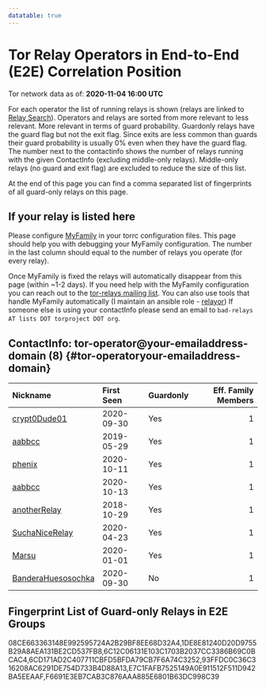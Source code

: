 ```yaml
---
datatable: true
---
```



# Tor Relay Operators in End-to-End (E2E) Correlation Position

Tor network data as of: **2020-11-04 16:00 UTC**

For each operator the list of running relays is shown (relays are linked to [Relay Search](https://metrics.torproject.org/rs.html)).
Operators and relays are sorted from more relevant to less relevant. More relevant in terms of guard probability.
Guardonly relays have the guard flag but not the exit flag.
Since exits are less common than guards their guard probability is usually 0% even when they have the guard flag.
The number next to the contactinfo shows the number of relays running with the given ContactInfo (excluding middle-only relays).
Middle-only relays (no guard and exit flag) are excluded to reduce the size of this list.

At the end of this page you can find a comma separated list of fingerprints of all guard-only relays on this page.

## If your relay is listed here
Please configure [MyFamily](https://www.torproject.org/docs/tor-manual.html.en#MyFamily) in your torrc configuration files.
This page should help you with debugging your MyFamily configuration. The number in the last column should equal to the number of
relays you operate (for every relay).

Once MyFamily is fixed the relays will automatically disappear from this page (within ~1-2 days).
If you need help with the MyFamily configuration you can reach out to the
[tor-relays mailing list](https://lists.torproject.org/cgi-bin/mailman/listinfo/tor-relays).
You can also use tools that handle MyFamily automatically (I maintain an ansible role - 
[relayor](https://medium.com/@nusenu/deploying-tor-relays-with-ansible-6612593fa34d))
If someone else is using your contactInfo please send an email to ```bad-relays AT lists DOT torproject DOT org```.


## ContactInfo: tor-operator@your-emailaddress-domain (8) {#tor-operatoryour-emailaddress-domain}

| Nickname                                                                                                      | First Seen   | Guardonly   |   Eff. Family Members |
|:--------------------------------------------------------------------------------------------------------------|:-------------|:------------|----------------------:|
| [crypt0Dude01](https://metrics.torproject.org/rs.html#details/6CD171AD2C407711CBFD5BFDA79CB7F6A74C3252)       | 2020-09-30   | Yes         |                     1 |
| [aabbcc](https://metrics.torproject.org/rs.html#details/E7C1FAFB7525149A0E911512F511D942BA5EEAAF)             | 2019-05-29   | Yes         |                     1 |
| [phenix](https://metrics.torproject.org/rs.html#details/08CE663363148E992595724A2B29BF8EE68D32A4)             | 2020-10-11   | Yes         |                     1 |
| [aabbcc](https://metrics.torproject.org/rs.html#details/6C12C06131E103C1703B2037CC3386B69C0BCAC4)             | 2020-10-13   | Yes         |                     1 |
| [anotherRelay](https://metrics.torproject.org/rs.html#details/F6691E3EB7CAB3C876AAA885E6801B63DC998C39)       | 2018-10-29   | Yes         |                     1 |
| [SuchaNiceRelay](https://metrics.torproject.org/rs.html#details/93FFDC0C36C316208AC6291DE754D733B4D88A13)     | 2020-04-23   | Yes         |                     1 |
| [Marsu](https://metrics.torproject.org/rs.html#details/1DE8E81240D20D9755B29A8AEA131BE2CD537FB8)              | 2020-01-01   | Yes         |                     1 |
| [BanderaHuesosochka](https://metrics.torproject.org/rs.html#details/304B186CC793A0BA6E63C2D360C99D500DBDB9E4) | 2020-09-30   | No          |                     1 |


## Fingerprint List of Guard-only Relays in E2E Groups

08CE663363148E992595724A2B29BF8EE68D32A4,1DE8E81240D20D9755B29A8AEA131BE2CD537FB8,6C12C06131E103C1703B2037CC3386B69C0BCAC4,6CD171AD2C407711CBFD5BFDA79CB7F6A74C3252,93FFDC0C36C316208AC6291DE754D733B4D88A13,E7C1FAFB7525149A0E911512F511D942BA5EEAAF,F6691E3EB7CAB3C876AAA885E6801B63DC998C39